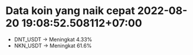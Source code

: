 # Data koin yang naik cepat 2022-08-20 19:08:52.508112+07:00

* DNT_USDT -> Meningkat 4.33%
* NKN_USDT -> Meningkat 61.6%

